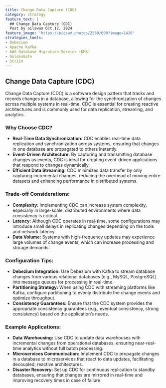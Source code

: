 ```yaml
---
title: Change Data Capture (CDC)
category: strategy
feature_text: |
  ## Change Data Capture (CDC)
  Post by ailswan Oct.17, 2024
feature_image: "https://picsum.photos/2560/600?image=1410"
strategies_tools:
- Debezium
- Apache Kafka
- AWS Database Migration Service (DMS)
- GoldenGate
- Striim
---
```

## Change Data Capture (CDC)
Change Data Capture (CDC) is a software design pattern that tracks and records changes in a database, allowing for the synchronization of changes across multiple systems in real-time. CDC is essential for creating reactive architectures and is commonly used for data replication, streaming, and analytics.

### Why Choose CDC? 
- **Real-Time Data Synchronization:** CDC enables real-time data replication and synchronization across systems, ensuring that changes in one database are propagated to others instantly.
- **Event-Driven Architecture:** By capturing and transmitting database changes as events, CDC is ideal for creating event-driven applications that respond to changes dynamically.
- **Efficient Data Streaming:** CDC minimizes data transfer by only capturing incremental changes, reducing the overhead of moving entire datasets and enhancing performance in distributed systems.

### Trade-off Considerations:
- **Complexity:** Implementing CDC can increase system complexity, especially in large-scale, distributed environments where data consistency is critical.
- **Latency:** Although CDC operates in real-time, some configurations may introduce small delays in replicating changes depending on the tools and network latency.
- **Data Volume:** Systems with high-frequency updates may experience large volumes of change events, which can increase processing and storage demands.

### Configuration Tips:
- **Debezium Integration:** Use Debezium with Kafka to stream database changes from various relational databases (e.g., MySQL, PostgreSQL) into message queues for processing in real-time.
- **Partitioning Strategy:** When using CDC with streaming platforms like Kafka, configure partitioning to evenly distribute the change events and optimize throughput.
- **Consistency Guarantees:** Ensure that the CDC system provides the appropriate consistency guarantees (e.g., eventual consistency, strong consistency) based on the application’s needs.

### Example Applications:
- **Data Warehousing:** Use CDC to update data warehouses with incremental changes from operational databases, ensuring near-real-time analytics without full batch processing.
- **Microservices Communication:** Implement CDC to propagate changes in a database to microservices that react to data updates, facilitating decoupled, reactive architectures.
- **Disaster Recovery:** Set up CDC for continuous replication to standby databases, ensuring that changes are mirrored in real-time and improving recovery times in case of failure.
